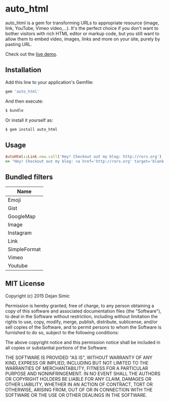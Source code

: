 auto_html 
=========

auto_html is a gem for transforming URLs to appropriate resource (image, link, YouTube, Vimeo video,...). 
It's the perfect choice if you don't want to bother visitors with rich HTML editor or markup code, 
but you still want to allow them to embed video, images, links and more on your site, purely by pasting URL.

Check out the [live demo](http://rors.org/demos/auto_html).


## Installation

Add this line to your application's Gemfile:

```ruby
gem 'auto_html'
```

And then execute:

```sh
$ bundle
```

Or install it yourself as:

```sh
$ gem install auto_html
```

## Usage

```ruby
AutoHtml::Link.new.call('Hey! Checkout out my blog: http://rors.org')
=> "Hey! Checkout out my blog: <a href='http://rors.org' target='blank'>http://rors.org</a>"
```

## Bundled filters

| Name              |
| ----------------- |
| Emoji             |
| Gist              |
| GoogleMap         |
| Image             |
| Instagram         |
| Link              |
| SimpleFormat      |
| Vimeo             |
| Youtube           |


## MIT License

Copyright (c) 2015 Dejan Simic

Permission is hereby granted, free of charge, to any person obtaining
a copy of this software and associated documentation files (the
"Software"), to deal in the Software without restriction, including
without limitation the rights to use, copy, modify, merge, publish,
distribute, sublicense, and/or sell copies of the Software, and to
permit persons to whom the Software is furnished to do so, subject to
the following conditions:

The above copyright notice and this permission notice shall be
included in all copies or substantial portions of the Software.

THE SOFTWARE IS PROVIDED "AS IS", WITHOUT WARRANTY OF ANY KIND,
EXPRESS OR IMPLIED, INCLUDING BUT NOT LIMITED TO THE WARRANTIES OF
MERCHANTABILITY, FITNESS FOR A PARTICULAR PURPOSE AND
NONINFRINGEMENT. IN NO EVENT SHALL THE AUTHORS OR COPYRIGHT HOLDERS BE
LIABLE FOR ANY CLAIM, DAMAGES OR OTHER LIABILITY, WHETHER IN AN ACTION
OF CONTRACT, TORT OR OTHERWISE, ARISING FROM, OUT OF OR IN CONNECTION
WITH THE SOFTWARE OR THE USE OR OTHER DEALINGS IN THE SOFTWARE.
